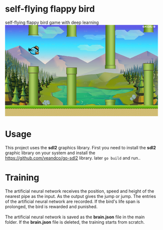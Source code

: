 # self-flying flappy bird
self-flying flappy bird game with deep learning
<br/>
![pic](https://github.com/mehmetkesik/selfflyingflappybird/blob/master/asset/pic.png)

# Usage
This project uses the **sdl2** graphics library. First you need to install the **sdl2** graphic library on your system and install the https://github.com/veandco/go-sdl2 library. later `go build` and run..

# Training
The artificial neural network receives the position, speed and height of the nearest pipe as the input. As the output gives the jump or jump. The entries of the artificial neural network are recorded. If the bird's life span is prolonged, the bird is rewarded and punished.
<br/><br/>
The artificial neural network is saved as the **brain.json** file in the main folder. If the **brain.json** file is deleted, the training starts from scratch.
